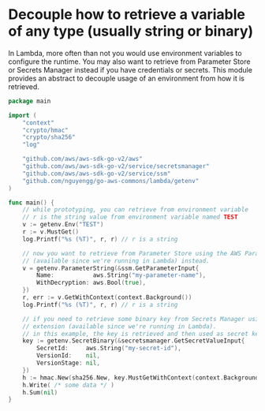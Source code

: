 # Decouple how to retrieve a variable of any type (usually string or binary)

In Lambda, more often than not you would use environment variables to configure the runtime. You may also want to
retrieve from Parameter Store or Secrets Manager instead if you have credentials or secrets. This module provides an
abstract to decouple usage of an environment from how it is retrieved.

```go
package main

import (
	"context"
	"crypto/hmac"
	"crypto/sha256"
	"log"

	"github.com/aws/aws-sdk-go-v2/aws"
	"github.com/aws/aws-sdk-go-v2/service/secretsmanager"
	"github.com/aws/aws-sdk-go-v2/service/ssm"
	"github.com/nguyengg/go-aws-commons/lambda/getenv"
)

func main() {
	// while prototyping, you can retrieve from environment variable
	// r is the string value from environment variable named TEST
	v := getenv.Env("TEST")
	r := v.MustGet()
	log.Printf("%s (%T)", r, r) // r is a string

	// now you want to retrieve from Parameter Store using the AWS Parameter Store and Secrets Lambda extension
	// (available since we're running in Lambda) instead.
	v = getenv.ParameterString(&ssm.GetParameterInput{
		Name:           aws.String("my-parameter-name"),
		WithDecryption: aws.Bool(true),
	})
	r, err := v.GetWithContext(context.Background())
	log.Printf("%s (%T)", r, r) // r is a string

	// if you need to retrieve some binary key from Secrets Manager using the AWS Parameter Store and Secrets Lambda
	// extension (available since we're running in Lambda).
	// in this example, the key is retrieved and then used as secret key for HMAC verification.
	key := getenv.SecretBinary(&secretsmanager.GetSecretValueInput{
		SecretId:     aws.String("my-secret-id"),
		VersionId:    nil,
		VersionStage: nil,
	})
	h := hmac.New(sha256.New, key.MustGetWithContext(context.Background()))
	h.Write( /* some data */ )
	h.Sum(nil)
}

```
